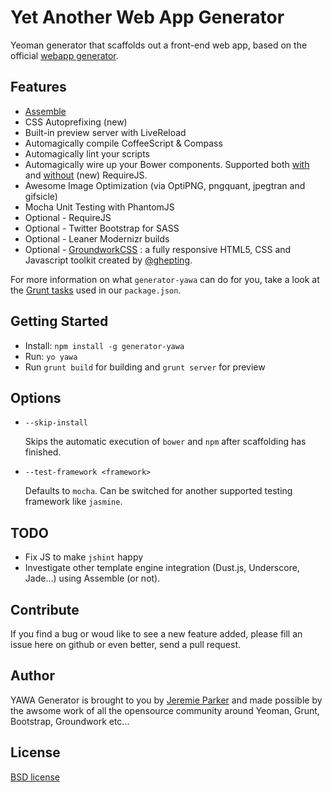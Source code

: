 # Yet Another Web App Generator

Yeoman generator that scaffolds out a front-end web app, based on the official [webapp generator](https://github.com/yeoman/generator-webapp).

## Features
* [Assemble](https://github.com/assemble/assemble)
* CSS Autoprefixing (new)
* Built-in preview server with LiveReload
* Automagically compile CoffeeScript & Compass
* Automagically lint your scripts
* Automagically wire up your Bower components. Supported both [with](https://github.com/yeoman/grunt-bower-requirejs) and [without](https://github.com/stephenplusplus/grunt-bower-install) (new) RequireJS.
* Awesome Image Optimization (via OptiPNG, pngquant, jpegtran and gifsicle)
* Mocha Unit Testing with PhantomJS
* Optional - RequireJS
* Optional - Twitter Bootstrap for SASS
* Optional - Leaner Modernizr builds
* Optional - [GroundworkCSS](https://github.com/groundworkcss/groundwork) : a fully responsive HTML5, CSS and Javascript toolkit created by [@ghepting](https://twitter.com/ghepting).

For more information on what `generator-yawa` can do for you, take a look at the [Grunt tasks](https://github.com/p-j/generator-yawa/blob/master/app/templates/_package.json) used in our `package.json`.

## Getting Started

- Install: `npm install -g generator-yawa`
- Run: `yo yawa`
- Run `grunt build` for building and `grunt server` for preview

## Options

* `--skip-install`

  Skips the automatic execution of `bower` and `npm` after scaffolding has finished.

* `--test-framework <framework>`

  Defaults to `mocha`. Can be switched for another supported testing framework like `jasmine`.

## TODO
* Fix JS to make `jshint` happy
* Investigate other template engine integration (Dust.js, Underscore, Jade...) using Assemble (or not).

## Contribute

If you find a bug or woud like to see a new feature added, please fill an issue here on github or even better, send a pull request.

## Author

YAWA Generator is brought to you by [Jeremie Parker](http://jeremie-parker.com) and made possible by the awsome work of all the opensource community around
Yeoman, Grunt, Bootstrap, Groundwork etc...


## License

[BSD license](http://opensource.org/licenses/bsd-license.php)
